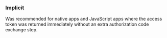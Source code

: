 ### Implicit

Was recommended for native apps and JavaScript apps where the access token was returned immediately without an extra authorization code exchange step.